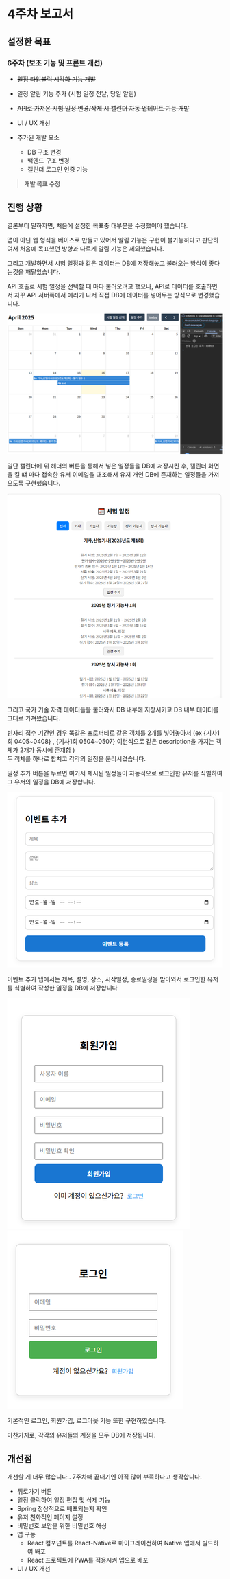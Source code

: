 # 4주차 보고서

## 설정한 목표

### 6주차 (보조 기능 및 프론트 개선)

- ~~일정 타임블럭 시각화 기능 개발~~
- 일정 알림 기능 추가 (시험 일정 전날, 당일 알림)
- ~~API로 가져온 시험 일정 변경/삭제 시 캘린더 자동 업데이트 기능 개발~~
- UI / UX 개선

- 추가된 개발 요소
  - DB 구조 변경
  - 백엔드 구조 변경
  - 캘린더 로그인 인증 기능

> **개발 목표 수정**

## 진행 상황

결론부터 말하자면, 처음에 설정한 목표중 대부분을 수정했어야 했습니다.

앱이 아닌 웹 형식을 베이스로 만들고 있어서 알림 기능은 구현이 불가능하다고 판단하여서 처음에 목표했던 방향과 다르게 알림 기능은 제외했습니다.

그리고 개발하면서 시험 일정과 같은 데이터는 DB에 저장해놓고 불러오는 방식이 좋다는것을 깨달았습니다.

API 호출로 시험 일정을 선택할 때 마다 불러오려고 했으나, API로 데이터를 호출하면서 자꾸 API 서버쪽에서 에러가 나서 직접 DB에 데이터를 넣어두는 방식으로 변경했습니다.

![image](./src/0.png)

일단 캘린더에 위 헤더의 버튼을 통해서 넣은 일정들을 DB에 저장시킨 후, 캘린더 화면을 킬 떄 마다 접속한 유저 이메일을 대조해서 유저 개인 DB에 존재하는 일정들을 가져오도록 구현했습니다.

![image](./src/1.png)

그리고 국가 기술 자격 데이터들을 불러와서 DB 내부에 저장시키고 DB 내부 데이터를 그대로 가져왔습니다.

빈자리 접수 기간인 경우 똑같은 프로퍼티로 같은 객체를 2개를 넣어놓아서 (ex {기사1회 0405~0408} , {기사1회 0504~0507} 이런식으로 같은 description을 가지는 객체가 2개가 동시에 존재함 )  
두 객체를 하나로 합치고 각각의 일정을 분리시켰습니다.

일정 추가 버튼을 누르면 여기서 제시된 일정들이 자동적으로 로그인한 유저를 식별하여 그 유저의 일정을 DB에 저장합니다.


![image](./src/2.png)

이벤트 추가 탭에서는 제목, 설명, 장소, 시작일정, 종료일정을 받아와서 로그인한 유저를 식별하여 작성한 일정을 DB에 저장합니다

![image](./src/3.png)
![image](./src/4.png)

기본적인 로그인, 회원가입, 로그아웃 기능 또한 구현하였습니다.

마찬가지로, 각각의 유저들의 계정을 모두 DB에 저장됩니다.


## 개선점

개선할 게 너무 많습니다.. 7주차때 끝내기엔 아직 많이 부족하다고 생각합니다.

- 뒤로가기 버튼
- 일정 클릭하여 일정 편집 및 삭제 기능
- Spring 정상적으로 배포되는지 확인
- 유저 친화적인 페이지 설정
- 비밀번호 보안을 위한 비밀번호 해싱
- 앱 구동
  - React 컴포넌트를 React-Native로 마이그레이션하여 Native 앱에서 빌드하여 배포
  - React 프로젝트에 PWA를 적용시켜 앱으로 배포
- UI / UX 개선
